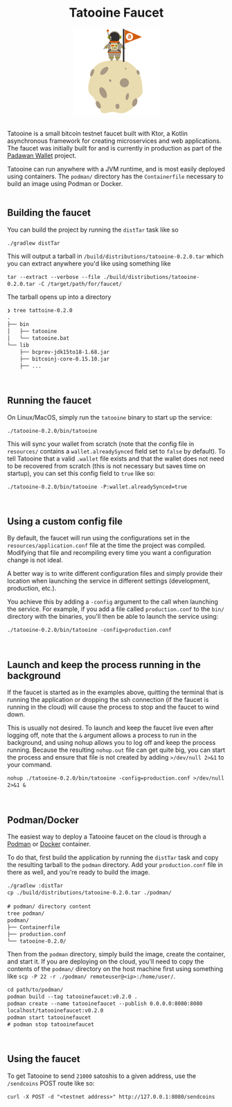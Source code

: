 <center>
<h1>Tatooine Faucet</h1>
<img src="./artwork.svg" width="200px">
</center>
<br/>

Tatooine is a small bitcoin testnet faucet built with Ktor, a Kotlin asynchronous framework for creating microservices and web applications. The faucet was initially built for and is currently in production as part of the [Padawan Wallet](https://github.com/thunderbiscuit/padawan-wallet) project.

Tatooine can run anywhere with a JVM runtime, and is most easily deployed using containers. The `podman/` directory has the `Containerfile` necessary to build an image using Podman or Docker.  
<br/>

## Building the faucet
You can build the project by running the `distTar` task like so
```shell
./gradlew distTar
```
This will output a tarball in `/build/distributions/tatooine-0.2.0.tar` which you can extract anywhere you'd like using something like
```shell
tar --extract --verbose --file ./build/distributions/tatooine-0.2.0.tar -C /target/path/for/faucet/
```
The tarball opens up into a directory
```shell
❯ tree tattoine-0.2.0
.
├── bin
│   ├── tatooine
│   └── tatooine.bat
└── lib
    ├── bcprov-jdk15to18-1.68.jar
    ├── bitcoinj-core-0.15.10.jar
    ├── ...
```
<br/>

## Running the faucet
On Linux/MacOS, simply run the `tatooine` binary to start up the service:
```shell
./tatooine-0.2.0/bin/tatooine
```
This will sync your wallet from scratch (note that the config file in `resources/` contains a `wallet.alreadySynced` field set to `false` by default). To tell Tatooine that a valid `.wallet` file exists and that the wallet does not need to be recovered from scratch (this is not necessary but saves time on startup), you can set this config field to `true` like so:
```shell
./tatooine-0.2.0/bin/tatooine -P:wallet.alreadySynced=true
```
<br/>

## Using a custom config file
By default, the faucet will run using the configurations set in the `resources/application.conf` file at the time the project was compiled. Modifying that file and recompiling every time you want a configuration change is not ideal. 

A better way is to write different configuration files and simply provide their location when launching the service in different settings (development, production, etc.).

You achieve this by adding a `-config` argument to the call when launching the service. For example, if you add a file called `production.conf` to the `bin/` directory with the binaries, you'll then be able to launch the service using:
```shell
./tatooine-0.2.0/bin/tatooine -config=production.conf
```
<br/>

## Launch and keep the process running in the background
If the faucet is started as in the examples above, quitting the terminal that is running the application or dropping the ssh connection (if the faucet is running in the cloud) will cause the process to stop and the faucet to wind down. 

This is usually not desired. To launch and keep the faucet live even after logging off, note that the `&` argument allows a process to run in the background, and using nohup allows you to log off and keep the process running. Because the resulting `nohup.out` file can get quite big, you can start the process and ensure that file is not created by adding `>/dev/null 2>&1` to your command.
```shell
nohup ./tatooine-0.2.0/bin/tatooine -config=production.conf >/dev/null 2>&1 &
```
<br/>

## Podman/Docker
The easiest way to deploy a Tatooine faucet on the cloud is through a [Podman](https://podman.io/) or [Docker](https://www.docker.com/) container.

To do that, first build the application by running the `distTar` task and copy the resulting tarball to the `podman` directory. Add your `production.conf` file in there as well, and you're ready to build the image.
```shell
./gradlew :distTar
cp ./build/distributions/tatooine-0.2.0.tar ./podman/

# podman/ directory content
tree podman/
podman/
├── Containerfile
├── production.conf
└── tatooine-0.2.0/
```

Then from the `podman` directory, simply build the image, create the container, and start it. If you are deploying on the cloud, you'll need to copy the contents of the `podman/` directory on the host machine first using something like `scp -P 22 -r ./podman/ remoteuser@<ip>:/home/user/`.
```shell
cd path/to/podman/
podman build --tag tatooinefaucet:v0.2.0 .
podman create --name tatooinefaucet --publish 0.0.0.0:8080:8080 localhost/tatooinefaucet:v0.2.0
podman start tatooinefaucet
# podman stop tatooinefaucet
```
<br/>

## Using the faucet
To get Tatooine to send `21000` satoshis to a given address, use the `/sendcoins` POST route like so:
```shell
curl -X POST -d "<testnet address>" http://127.0.0.1:8080/sendcoins
```
